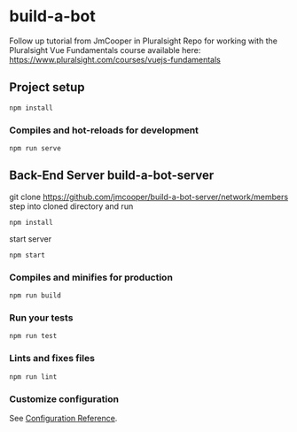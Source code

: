 # build-a-bot
Follow up tutorial from JmCooper in Pluralsight
Repo for working with the Pluralsight Vue Fundamentals course available here: https://www.pluralsight.com/courses/vuejs-fundamentals

## Project setup
```
npm install
```
### Compiles and hot-reloads for development
```
npm run serve
```
## Back-End Server build-a-bot-server
git clone https://github.com/jmcooper/build-a-bot-server/network/members
step into cloned directory and run 
```
npm install
```
start server
```
npm start
```


### Compiles and minifies for production
```
npm run build
```

### Run your tests
```
npm run test
```

### Lints and fixes files
```
npm run lint
```

### Customize configuration
See [Configuration Reference](https://cli.vuejs.org/config/).
